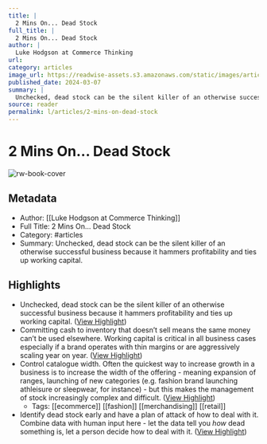 ```yaml
---
title: |
  2 Mins On... Dead Stock
full_title: |
  2 Mins On... Dead Stock
author: |
  Luke Hodgson at Commerce Thinking
url: 
category: articles
image_url: https://readwise-assets.s3.amazonaws.com/static/images/article2.74d541386bbf.png
published_date: 2024-03-07
summary: |
  Unchecked, dead stock can be the silent killer of an otherwise successful business because it hammers profitability and ties up working capital.
source: reader
permalink: l/articles/2-mins-on-dead-stock
---
```

# 2 Mins On... Dead Stock

![rw-book-cover](https://readwise-assets.s3.amazonaws.com/static/images/article2.74d541386bbf.png)

## Metadata
- Author: [[Luke Hodgson at Commerce Thinking]]
- Full Title: 2 Mins On... Dead Stock
- Category: #articles
- Summary: Unchecked, dead stock can be the silent killer of an otherwise successful business because it hammers profitability and ties up working capital.

## Highlights
- Unchecked, dead stock can be the silent killer of an otherwise successful business because it hammers profitability and ties up working capital. ([View Highlight](https://read.readwise.io/read/01hrcq4j3gv8c5hevtkcmsbcnq))
- Committing cash to inventory that doesn’t sell means the same money can’t be used elsewhere. Working capital is critical in all business cases especially if a brand operates with thin margins or are aggressively scaling year on year. ([View Highlight](https://read.readwise.io/read/01hrcq5ax5cfb8ydkwj93xgqf6))
- Control catalogue width. Often the quickest way to increase growth in a business is to increase the width of the offering - meaning expansion of ranges, launching of new categories (e.g. fashion brand launching athleisure or sleepwear, for instance) - but this makes the management of stock increasingly complex and difficult. ([View Highlight](https://read.readwise.io/read/01hrcq6tn4g127wvdh2fp8cwhb))
    - Tags: [[ecommerce]] [[fashion]] [[merchandising]] [[retail]] 
- Identify dead stock early and have a plan of attack of how to deal with it. Combine data with human input here - let the data tell you *how* dead something is, let a person decide how to deal with it. ([View Highlight](https://read.readwise.io/read/01hrcq8chft9z27hxd9zrhrw2q))


